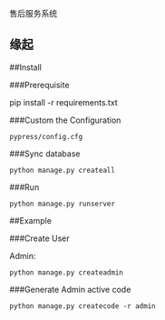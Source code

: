售后服务系统

## 缘起


##Install

###Prerequisite

  pip install -r requirements.txt

###Custom the Configuration
	
	pypress/config.cfg

###Sync database

	python manage.py createall

###Run

	python manage.py runserver

##Example

###Create User

Admin:

	python manage.py createadmin

###Generate Admin active code

	python manage.py createcode -r admin


